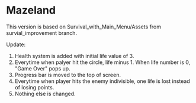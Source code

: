 # Mazeland

This version is based on Survival_with_Main_Menu/Assets from survial_improvement branch.

Update:
1. Health system is added with initial life value of 3.
2. Everytime when palyer hit the circle, life minus 1. When life number is 0, "Game Over" pops up.
3. Progress bar is moved to the top of screen.
4. Everytime when player hits the enemy indivisible, one life is lost instead of losing points.
5. Nothing else is changed.
